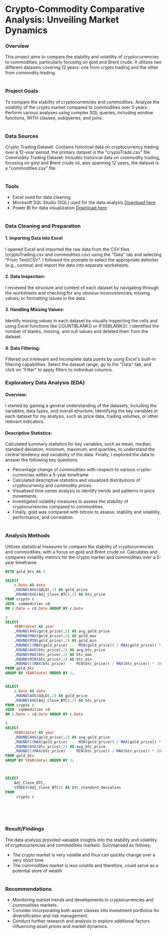 # Crypto-Commodity Comparative Analysis: Unveiling Market Dynamics

### Overview
This project aims to compare the stability and volatility of cryptocurrencies to commodities, particularly focusing on gold and Brent crude. It utilizes two different datasets covering 12 years: one from crypto trading and the other from commodity trading. <br/><br/>

### Project Goals
To compare the stability of cryptocurrencies and commodities.
Analyze the volatility of the crypto market compared to commodities over 5 years.
Perform various analyses using complex SQL queries, including window functions, WITH clauses, subqueries, and joins. <br/><br/>

### Data Sources
Crypto Trading Dataset: Contains historical data on cryptocurrency trading over a 12-year period, the primary dataset is the "cryptoTrade.csv" file.
Commodity Trading Dataset: Includes historical data on commodity trading, focusing on gold and Brent crude oil, also spanning 12 years, the dataset is a "commodities.csv" file. <br/><br/>

### Tools
- Excel used for data cleaning
- Microsoft SQL Studio (SQL) used for the data analysis [Download here](https://www.bing.com/search?q=sql+server+management+studio+download&filters=dtbk:%22MCFjZ192NV9kb3dubG9hZCFjZ192NV9kb3dubG9hZCExMGFjNzM3YS1hMGQ2LTNhYmQtZDJlOC02Yzg4OTcxMzBhOTM%3d%22+sid:%2210ac737a-a0d6-3abd-d2e8-6c8897130a93%22&FORM=DEPNAV)
- Power BI for data visualization [Download here](https://www.bing.com/ck/a?!&&p=5d6550d22355fe53JmltdHM9MTcwNzYwOTYwMCZpZ3VpZD0zZWI2MzJiYS0wYmI2LTY2NzUtMDAxNi0yMDU0MGFhYjY3MGMmaW5zaWQ9NTQ5NQ&ptn=3&ver=2&hsh=3&fclid=3eb632ba-0bb6-6675-0016-20540aab670c&psq=power+bi+desktop+download&u=a1aHR0cHM6Ly93d3cubWljcm9zb2Z0LmNvbS9lbi11cy9kb3dubG9hZC9kZXRhaWxzLmFzcHg_aWQ9NTg0OTQ_b2NpZD1PUlNFQVJDSF9CaW5n&ntb=1) <br/><br/>

### Data Cleaning and Preparation
#### 1. Importing Data into Excel
I opened Excel and imported the raw data from the CSV files (cryptoTrading.csv and commodities.csv) using the "Data" tab and selecting "From Text/CSV".
I followed the prompts to select the appropriate delimiter (e.g., comma) and import the data into separate worksheets.
#### 2. Data Inspection:
I reviewed the structure and content of each dataset by navigating through the worksheets and checking for any obvious inconsistencies, missing values, or formatting issues in the data.
#### 3. Handling Missing Values:
Identify missing values in each dataset by visually inspecting the cells and using Excel functions like COUNTBLANK() or IF(ISBLANK()). I identified the number of blanks, missing, and null values and deleted them from the dataset.
#### 4. Data Filtering:
Filtered out irrelevant and incomplete data points by using Excel's built-in filtering capabilities. Select the dataset range, go to the "Data" tab, and click on "Filter" to apply filters to individual columns.

### Exploratory Data Analysis (EDA)
#### Overview:
I started by gaining a general understanding of the datasets, including the variables, data types, and overall structure, Identifying the key variables in each dataset for my analysis, such as price data, trading volumes, or other relevant indicators.
#### Descriptive Statistics:
Calculated summary statistics for key variables, such as mean, median, standard deviation, minimum, maximum, and quartiles, to understand the central tendency and variability of the data. Finally, I explored the data to answer the following key questions

- Percentage change of commodities with-respect-to various crypto-currencies within a 5-year timeframe
- Calculated descriptive statistics and visualized distributions of cryptocurrency and commodity prices.
- Visualised time series analysis to identify trends and patterns in price movements.
- Investigated volatility measures to assess the stability of cryptocurrencies compared to commodities.
- Finally, gold was compared with bitcoin to assess: stability and volatility, performance, and correlation.  <br/><br/>



### Analysis Methods
Utilizes statistical measures to compare the stability of cryptocurrencies and commodities, with a focus on gold and Brent crude oil.
Calculates and compares volatility metrics for the crypto market and commodities over a 5-year timeframe.

```SQL
WITH gold_btc AS (

SELECT
	c.Date AS date
	,ROUND(AVG(GOLD),2) AS gold_price
	,ROUND(AVG(Adj_Close_BTC),2) AS btc_price
FROM crypto c
JOIN  commodities cd
ON c.Date = cd.Date GROUP BY c.Date

)
SELECT 
	YEAR(date) AS year
	,ROUND(AVG(gold_price),2) AS avg_gold_price
	,ROUND(MAX(gold_price),2) AS gold_max
	,ROUND(MIN(gold_price),2) AS gold_min
	,ROUND(((MAX(gold_price)  -  MIN(gold_price)) / MAX(gold_price)) * 100,2) AS percent_change_gold
	,ROUND(AVG(btc_price),2) AS avg_btc_price
	,ROUND(MAX(btc_price),2) AS btc_max
	,ROUND(MIN(btc_price),2) AS btc_min
	,ROUND(((MAX(btc_price)  -  MIN(btc_price)) / MAX(btc_price)) * 100,2) AS percent_change_btc
FROM gold_btc
GROUP BY YEAR(date) ORDER BY 1;


SELECT
	c.Date AS date
	,ROUND(AVG(GOLD),2) AS gold_price
	,ROUND(AVG(Adj_Close_BTC),2) AS btc_price
FROM crypto c
JOIN  commodities cd
ON c.Date = cd.Date GROUP BY c.Date

)
SELECT 
	YEAR(date) AS year
	,ROUND(AVG(gold_price),2) AS avg_gold_price
	,ROUND(((MAX(gold_price)  -  MIN(gold_price)) / MAX(gold_price)) * 100,2) AS percent_change_gold
	,ROUND(AVG(btc_price),2) AS avg_btc_price
	,ROUND(((MAX(btc_price)  -  MIN(btc_price)) / MAX(btc_price)) * 100,2) AS percent_change_btc
FROM gold_btc
GROUP BY YEAR(date) ORDER BY 1;



SELECT
    Adj_Close_BTC,
    STDDEV(Adj_Close_BTC)) AS btc_standard_deviation
FROM
     crypto c



```
<br/><br/>

### Result/Findings
The data analysis provided valuable insights into the stability and volatility of cryptocurrencies and commodities markets. Summarised as follows;
- The crypto market is very volatile and thus can quickly change over a very short time
- The commodities market is less volatile and therefore, could serve as a potential store of wealth
<br/><br/>

### Recommendations
- Monitoring market trends and developments in cryptocurrencies and commodities markets.
- Consider incorporating both asset classes into investment portfolios for diversification and risk management.
- Conduct further research and analysis to explore additional factors influencing asset prices and market dynamics.








